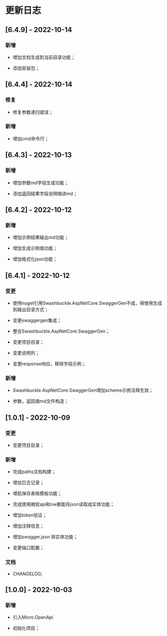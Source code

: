 # 更新日志

## [6.4.9] - 2022-10-14

### 新增 
 
* 增加文档生成到当前目录功能； 
 
* 添加安装包； 
 


## [6.4.4] - 2022-10-14

### 修复  
 
* 修复参数递归错误； 
 
### 新增 
 
* 增加cmd命令行； 
 


## [6.4.3] - 2022-10-13

### 新增 
 
* 增加参数md字段生成功能； 
 
* 添加返回结果字段说明缩进md； 
 


## [6.4.2] - 2022-10-12

### 新增 
 
* 增加示例结果输出md功能； 
 
* 增加生成示例值功能； 
 
* 增加格式化json功能； 
 


## [6.4.1] - 2022-10-12

### 变更  
 
* 使用nuget引用Swashbuckle.AspNetCore.SwaggerGen不成，得使用生成到输出目录方式； 
 
* 变更swaggergen集成； 
 
* 整合Swashbuckle.AspNetCore.SwaggerGen； 
 
* 变更项目目录； 
 
* 变更说明列； 
 
* 变更response响应，移除字段示例； 
 
### 新增 
 
* Swashbuckle.AspNetCore.SwaggerGen增加scheme示例<example>注释生效； 
 
* 参数，返回值md文件构造； 
 


## [1.0.1] - 2022-10-09

### 变更  
 
* 变更项目目录； 
 
### 新增 
 
* 完成paths文档构建； 
 
* 增加日志记录； 
 
* 增肌保存表格模板功能； 
 
* 完成使用微软api和nw都能将json读取成实体功能； 
 
* 增加token验证； 
 
* 增加注释信息； 
 
* 增加swagger.json 转实体功能； 
 
* 变更端口配置； 
 
### 文档  
 
* CHANGELOG; 
 


## [1.0.0] - 2022-10-03

### 新增 
 
* 引入Micro.OpenApi 
 
* 初始化项目； 
 




